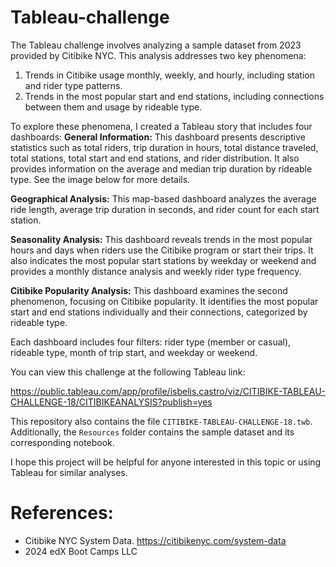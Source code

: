 # Tableau-challenge

The Tableau challenge involves analyzing a sample dataset from 2023 provided by Citibike NYC. This analysis addresses two key phenomena:
1. Trends in Citibike usage monthly, weekly, and hourly, including station and rider type patterns.
2. Trends in the most popular start and end stations, including connections between them and usage by rideable type.

To explore these phenomena, I created a Tableau story that includes four dashboards:
**General Information:** This dashboard presents descriptive statistics such as total riders, trip duration in hours, total distance traveled, total stations, total start and end stations, and rider distribution. It also provides information on the average and median trip duration by rideable type. See the image below for more details.

**Geographical Analysis:** This map-based dashboard analyzes the average ride length, average trip duration in seconds, and rider count for each start station.

**Seasonality Analysis:** This dashboard reveals trends in the most popular hours and days when riders use the Citibike program or start their trips. It also indicates the most popular start stations by weekday or weekend and provides a monthly distance analysis and weekly rider type frequency.

**Citibike Popularity Analysis:** This dashboard examines the second phenomenon, focusing on Citibike popularity. It identifies the most popular start and end stations individually and their connections, categorized by rideable type.

Each dashboard includes four filters: rider type (member or casual), rideable type, month of trip start, and weekday or weekend.

You can view this challenge at the following Tableau link:


https://public.tableau.com/app/profile/isbelis.castro/viz/CITIBIKE-TABLEAU-CHALLENGE-18/CITIBIKEANALYSIS?publish=yes


This repository also contains the file `CITIBIKE-TABLEAU-CHALLENGE-18.twb`. Additionally, the `Resources` folder contains the sample dataset and its corresponding notebook.

I hope this project will be helpful for anyone interested in this topic or using Tableau for similar analyses.

# References: 
 - Citibike NYC System Data. https://citibikenyc.com/system-data
 -  2024 edX Boot Camps LLC